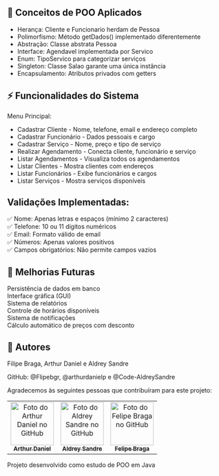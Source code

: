 ## 🎯 Conceitos de POO Aplicados

- Herança: Cliente e Funcionario herdam de Pessoa  
- Polimorfismo: Método getDados() implementado diferentemente   
- Abstração: Classe abstrata Pessoa  
- Interface: Agendavel implementada por Servico  
- Enum: TipoServico para categorizar serviços  
- Singleton: Classe Salao garante uma única instância  
- Encapsulamento: Atributos privados com getters

## ⚡ Funcionalidades do Sistema
Menu Principal:

- Cadastrar Cliente - Nome, telefone, email e endereço completo
- Cadastrar Funcionário - Dados pessoais e cargo   
- Cadastrar Serviço - Nome, preço e tipo de serviço  
- Realizar Agendamento - Conecta cliente, funcionário e serviço  
- Listar Agendamentos - Visualiza todos os agendamentos  
- Listar Clientes - Mostra clientes com endereços  
- Listar Funcionários - Exibe funcionários e cargos  
- Listar Serviços - Mostra serviços disponíveis   

## Validações Implementadas:

✅ Nome: Apenas letras e espaços (mínimo 2 caracteres)  
✅ Telefone: 10 ou 11 dígitos numéricos  
✅ Email: Formato válido de email   
✅ Números: Apenas valores positivos  
✅ Campos obrigatórios: Não permite campos vazios

## 🔄 Melhorias Futuras

Persistência de dados em banco  
Interface gráfica (GUI)  
Sistema de relatórios  
Controle de horários disponíveis  
Sistema de notificações  
Cálculo automático de preços com desconto

## 👤 Autores
Filipe Braga, Arthur Daniel e Aldrey Sandre

GitHub: @Flipebgr, @arthurdanielp e @Code-AldreySandre

Agradecemos às seguintes pessoas que contribuíram para este projeto:

<table>
  <tr>
    <td align="center">
      <a href="https://github.com/arthurdanielp" title="defina o título do link">
        <img src="https://avatars.githubusercontent.com/u/185421475?v=4" width="100px;" alt="Foto do Arthur Daniel no GitHub"/><br>
        <sub>
          <b>Arthur Daniel</b>
        </sub>
      </a>
    </td>
    <td align="center">
      <a href="#" title="defina o título do link">
        <img src="https://avatars.githubusercontent.com/u/165036139?v=4" width="100px;" alt="Foto do Aldrey Sandre no GitHub"/><br>
        <sub>
          <b>Aldrey Sandre</b>
        </sub>
      </a>
    </td>
    <td align="center">
      <a href="https://github.com/Flipebgr" title="defina o título do link">
        <img src="https://avatars.githubusercontent.com/u/7088562?v=4" width="100px;" alt="Foto do Felipe Braga no GitHub"/><br>
        <sub>
          <b>Felipe Braga</b>
        </sub>
      </a>
    </td>
  </tr>
</table>

Projeto desenvolvido como estudo de POO em Java
